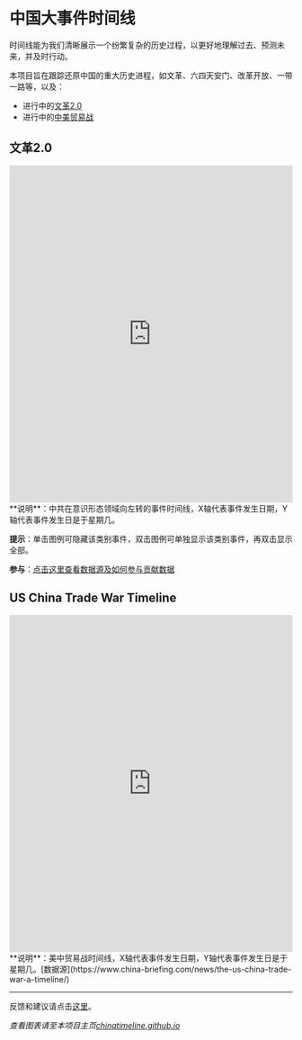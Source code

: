 # 中国大事件时间线
时间线能为我们清晰展示一个纷繁复杂的历史过程，以更好地理解过去、预测未来，并及时行动。

本项目旨在跟踪还原中国的重大历史进程，如文革、六四天安门、改革开放、一带一路等，以及：
- 进行中的[文革2.0](#ideologicalwar)
- 进行中的[中美贸易战](#tradewar)

## 文革2.0<a name="ideologicalwar"></a>
<!-- 如果你想看到图表而非本行文字，请至项目首页 https://chinatimeline.github.io -->

<!-- Start of iframe Code -->
<iframe width="100%" height="600" frameborder="0" scrolling="no" src="https://plot.ly/~chinatimeline/6.embed"></iframe>
<!-- End of iframe Code -->
**说明**：中共在意识形态领域向左转的事件时间线，X轴代表事件发生日期，Y轴代表事件发生日是于星期几。

**提示**：单击图例可隐藏该类别事件，双击图例可单独显示该类别事件，再双击显示全部。

**参与**：[点击这里查看数据源及如何参与贡献数据](https://github.com/chinatimeline/data)


## US China Trade War Timeline<a name="tradewar"></a>
<!-- Start of iframe Code -->
<iframe width="100%" height="600" frameborder="0" scrolling="no" src="https://plot.ly/~chinatimeline/4.embed"></iframe>
<!-- End of iframe Code -->
**说明**：美中贸易战时间线，X轴代表事件发生日期，Y轴代表事件发生日是于星期几。[数据源](https://www.china-briefing.com/news/the-us-china-trade-war-a-timeline/)

---

反馈和建议请点击[这里](https://github.com/chinatimeline/chinatimeline.github.io/issues)。

_查看图表请至本项目主页[chinatimeline.github.io](https://chinatimeline.github.io)_
